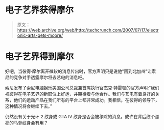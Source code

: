 # 电子艺界获得摩尔

> 原文：<https://web.archive.org/web/http://techcrunch.com/2007/07/17/electronic-arts-gets-moore/>

# 电子艺界得到摩尔

好吧，当彼得·摩尔离开微软的消息传出时，官方声明只是说他“回到北加州”让索尼的竞争对手透露摩尔将去艺电的消息吧。

索尼发布了索尼电脑娱乐美国公司总裁兼首席执行官杰克·特雷顿的官方声明:“我们祝彼得在电子艺界的新职位上好运，并期待着与他合作。我们与艺电有着良好的关系，他们的运动产品在我们所有的平台上都非常成功。我相信，在彼得的领导下，这种情况将会继续下去。”

仍然没有关于光环 2 纹身或 GTA IV 纹身是否会被移除的消息。或许在背后纹个漂亮的马登纹身会有用？